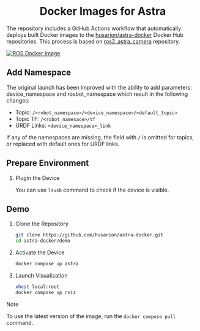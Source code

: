 <h1 align="center">
  Docker Images for Astra
</h1>

The repository includes a GitHub Actions workflow that automatically deploys built Docker images to the [husarion/astra-docker](https://hub.docker.com/r/husarion/astra) Docker Hub repositories. This process is based on [ros2_astra_camera](https://github.com/orbbec/ros2_astra_camera.git) repository.

[![ROS Docker Image](https://github.com/husarion/astra-docker/actions/workflows/ros-docker-image.yaml/badge.svg)](https://github.com/husarion/astra-docker/actions/workflows/ros-docker-image.yaml)

## Add Namespace

The original launch has been improved with the ability to add parameters: device_namespace and rosbot_namespace
which result in the following changes:

- Topic: `/<robot_namespace>/<device_namespace>/<default_topic>`
- Topic TF: `/<robot_namesace>/tf`
- URDF Links: `<device_namespace>_link`

If any of the namespaces are missing, the field with `/` is omitted for topics, or replaced with default ones for URDF links.

## Prepare Environment

1. Plugin the Device

    You can use `lsusb` command to check if the device is visible.

## Demo

1. Clone the Repository

    ```bash
    git clone https://github.com/husarion/astra-docker.git
    cd astra-docker/demo
    ```

2. Activate the Device

    ```bash
    docker compose up astra
    ```

3. Launch Visualization

    ```bash
    xhost local:root
    docker compose up rviz
    ```

> [!NOTE]
> To use the latest version of the image, run the `docker compose pull` command.
